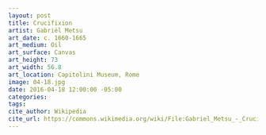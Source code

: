 ```yaml
---
layout: post
title: Crucifixion
artist: Gabriël Metsu
art_date: c. 1660-1665
art_medium: Oil
art_surface: Canvas
art_height: 73
art_width: 56.8
art_location: Capitolini Museum, Rome
image: 04-18.jpg
date: 2016-04-18 12:00:00 -05:00
categories:
tags:
cite_author: Wikipedia
cite_url: https://commons.wikimedia.org/wiki/File:Gabriel_Metsu_-_Crucifixion_-_Google_Art_Project.jpg
---
```

